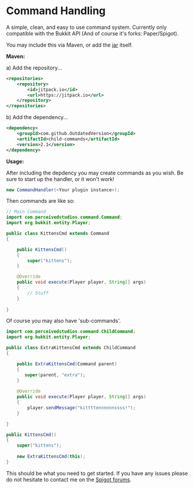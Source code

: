 # Command Handling

A simple, clean, and easy to use command system. Currently only
compatible with the Bukkit API (And of course it's forks: Paper/Spigot).

You may include this via Maven, or add the [jar](https://github.com/OutdatedVersion/command-handler/releases/download/2.0/Command-API.jar) itself. 

**Maven:** 

a) Add the repository...
```xml
<repositories>
	<repository>
	    <id>jitpack.io</id>
	    <url>https://jitpack.io</url>
	</repository>
</repositories>
```
b) Add the dependency...

```xml
<dependency>
    <groupId>com.github.OutdatedVersion</groupId>
    <artifactId>child-commands</artifactId>
    <version>2.1</version>
</dependency>
```

**Usage:**

After including the depdency you may create commands as you wish.
Be sure to start up the handler, or it won't work!

```java
new CommandHandler(<Your plugin instance>);
```

Then commands are like so:

```java
// Main Command
import com.perceivedstudios.command.Command;
import org.bukkit.entity.Player;

public class KittensCmd extends Command
{

    public KittensCmd()
    {
        super("kittens");
    }

    @Override
    public void execute(Player player, String[] args)
    {
        // Stuff
    }
    
}
```

Of course you may also have 'sub-commands'.

```java
import com.perceivedstudios.command.ChildCommand;
import org.bukkit.entity.Player;

public class ExtraKittensCmd extends ChildCommand
{

    public ExtraKittensCmd(Command parent)
    {
       super(parent, "extra");
    }
    
    @Override
    public void execute(Player player, String[] args)
    {
        player.sendMessage("kittttennnnnnssss!");
    }

}
```

```java
public KittensCmd()
{
    super("kittens");
    
    new ExtraKittensCmd(this);
}
```

This should be what you need to get started. If you have any issues
please do not hesitate to contact me on the [Spigot forums](https://www.spigotmc.org/members/outdatedversion.77839).
